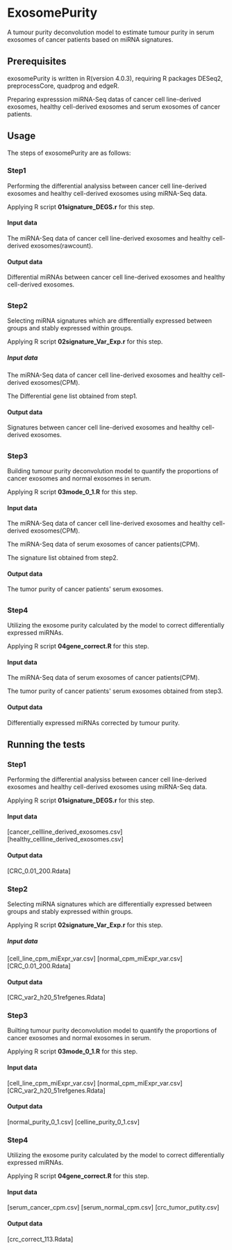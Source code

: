 # ExosomePurity
A tumour purity deconvolution model to estimate tumour purity in serum exosomes of cancer patients based on miRNA signatures.

## Prerequisites
exosomePurity is written in R(version 4.0.3), requiring R packages DESeq2, preprocessCore, quadprog and edgeR.

Preparing expresssion miRNA-Seq datas of cancer cell line-derived exosomes, healthy cell-derived exosomes and serum exosomes of cancer patients.


## Usage

The steps of exosomePurity are as follows:

### Step1
Performing the differential analysiss between cancer cell line-derived exosomes and healthy cell-derived exosomes using miRNA-Seq data.

Applying R script **01signature_DEGS.r** for this step. 
#### Input data
The miRNA-Seq data of cancer cell line-derived exosomes and healthy cell-derived exosomes(rawcount).
#### Output data
Differential miRNAs between cancer cell line-derived exosomes and healthy cell-derived exosomes.

##
### Step2
Selecting miRNA signatures which are differentially expressed between groups and stably expressed within groups.

Applying R script **02signature_Var_Exp.r** for this step. 
##### Input data
The miRNA-Seq data of cancer cell line-derived exosomes and healthy cell-derived exosomes(CPM).

The Differential gene list obtained from step1.
#### Output data
Signatures between cancer cell line-derived exosomes and healthy cell-derived exosomes.

##
### Step3
Building tumour purity deconvolution model to quantify the proportions of cancer exosomes and normal exosomes in serum.

Applying R script **03mode_0_1.R** for this step. 
#### Input data
The miRNA-Seq data of cancer cell line-derived exosomes and healthy cell-derived exosomes(CPM).

The miRNA-Seq data of serum exosomes of cancer patients(CPM).

The signature list obtained from step2.
#### Output data
The tumor purity of cancer patients' serum exosomes.

##
### Step4
Utilizing the exosome purity calculated by the model to correct differentially expressed miRNAs.

Applying R script **04gene_correct.R** for this step.
#### Input data
The miRNA-Seq data of serum exosomes of cancer patients(CPM).

The tumor purity of cancer patients' serum exosomes obtained from step3.
#### Output data
Differentially expressed miRNAs corrected by tumour purity.


## Running the tests

### Step1
Performing the differential analysiss between cancer cell line-derived exosomes and healthy cell-derived exosomes using miRNA-Seq data.

Applying R script **01signature_DEGS.r** for this step. 
#### Input data
[cancer_cellline_derived_exosomes.csv]
[healthy_cellline_derived_exosomes.csv]
#### Output data
[CRC_0.01_200.Rdata]

###
### Step2
Selecting miRNA signatures which are differentially expressed between groups and stably expressed within groups.

Applying R script **02signature_Var_Exp.r** for this step. 
##### Input data
[cell_line_cpm_miExpr_var.csv]
[normal_cpm_miExpr_var.csv]
[CRC_0.01_200.Rdata]
#### Output data
[CRC_var2_h20_51refgenes.Rdata]

### Step3
Builting tumour purity deconvolution model to quantify the proportions of cancer exosomes and normal exosomes in serum.

Applying R script **03mode_0_1.R** for this step. 
#### Input data
[cell_line_cpm_miExpr_var.csv]
[normal_cpm_miExpr_var.csv]
[CRC_var2_h20_51refgenes.Rdata]
#### Output data
[normal_purity_0_1.csv]
[celline_purity_0_1.csv]

### Step4
Utilizing the exosome purity calculated by the model to correct differentially expressed miRNAs.

Applying R script **04gene_correct.R** for this step.
#### Input data
[serum_cancer_cpm.csv]
[serum_normal_cpm.csv]
[crc_tumor_putity.csv]
#### Output data
[crc_correct_113.Rdata]
